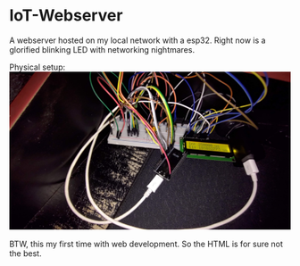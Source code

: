 # IoT-Webserver
A webserver hosted on my local network with a esp32.
Right now is a glorified blinking LED with networking nightmares.

Physical setup:
![Protoboard](/images/Protoboard.jpg)

BTW, this my first time with web development. So the HTML is for sure not the best.
